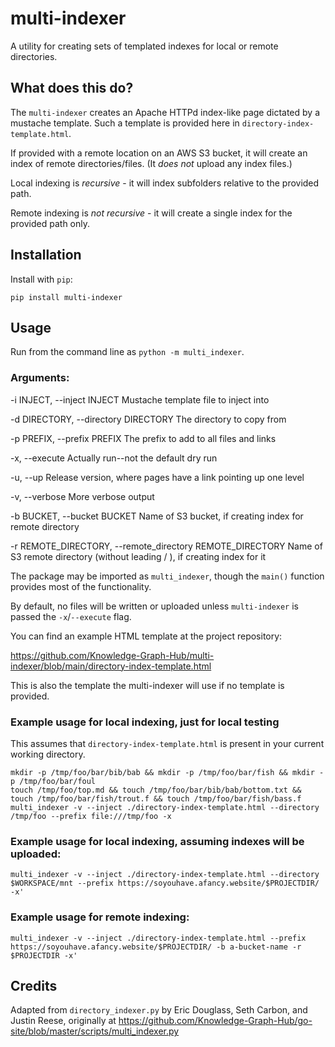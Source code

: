 # multi-indexer
A utility for creating sets of templated indexes for local or remote directories.

## What does this do? 

The `multi-indexer` creates an Apache HTTPd index-like page dictated by a mustache template. Such a template is provided here in `directory-index-template.html`.

If provided with a remote location on an AWS S3 bucket, it will create an index of remote directories/files.
(It *does not* upload any index files.)

Local indexing is *recursive* - it will index subfolders relative to the provided path.

Remote indexing is *not recursive* - it will create a single index for the provided path only.

## Installation

Install with `pip`:

`pip install multi-indexer`

## Usage

Run from the command line as `python -m multi_indexer`.

### Arguments:

  -i INJECT, --inject INJECT        Mustache template file to inject into

  -d DIRECTORY, --directory DIRECTORY       The directory to copy from

  -p PREFIX, --prefix PREFIX        The prefix to add to all files and links

  -x, --execute     Actually run--not the default dry run

  -u, --up      Release version, where pages have a link pointing up one level

  -v, --verbose     More verbose output

  -b BUCKET, --bucket BUCKET        Name of S3 bucket, if creating index for remote directory

  -r REMOTE_DIRECTORY, --remote_directory REMOTE_DIRECTORY      Name of S3 remote directory (without leading / ), if creating index for it

The package may be imported as `multi_indexer`, though the `main()` function provides most of the functionality.

By default, no files will be written or uploaded unless `multi-indexer` is passed the `-x`/`--execute` flag.

You can find an example HTML template at the project repository:

https://github.com/Knowledge-Graph-Hub/multi-indexer/blob/main/directory-index-template.html

This is also the template the multi-indexer will use if no template is provided.

### Example usage for local indexing, just for local testing

This assumes that `directory-index-template.html` is present in your current working directory.

```
mkdir -p /tmp/foo/bar/bib/bab && mkdir -p /tmp/foo/bar/fish && mkdir -p /tmp/foo/bar/foul
touch /tmp/foo/top.md && touch /tmp/foo/bar/bib/bab/bottom.txt && touch /tmp/foo/bar/fish/trout.f && touch /tmp/foo/bar/fish/bass.f
multi_indexer -v --inject ./directory-index-template.html --directory /tmp/foo --prefix file:///tmp/foo -x
```

### Example usage for local indexing, assuming indexes will be uploaded:
```
multi_indexer -v --inject ./directory-index-template.html --directory $WORKSPACE/mnt --prefix https://soyouhave.afancy.website/$PROJECTDIR/ -x'
```

### Example usage for remote indexing:
```
multi_indexer -v --inject ./directory-index-template.html --prefix https://soyouhave.afancy.website/$PROJECTDIR/ -b a-bucket-name -r $PROJECTDIR -x'
```

## Credits

Adapted from `directory_indexer.py` by Eric Douglass, Seth Carbon, and Justin Reese, originally at
https://github.com/Knowledge-Graph-Hub/go-site/blob/master/scripts/multi_indexer.py
